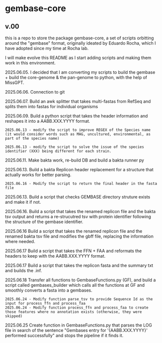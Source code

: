 # gembase-core
## v.00

this is a repo to store the package gembase-core, a set of scripts orbitting around the "gembase" format, originally ideated by Eduardo Rocha, which I have adopted since my time at Rocha lab. 

I will make evolve this README as I start adding scripts and making them work in this environment.

2025.06.05. I decided that I am converting my scripts to build the gembase + build the core-genome & the pan-genome to python, with the help of MissGPT.

2025.06.06. Connection to git

2025.06.07. Build an awk splitter that takes multi-fastas from RefSeq and splits them into fastas for individual organisms

2025.06.09. Build a python script that takes the header information and reshapes it into a AABB.XXX.YYYY format.

    2025.06.13 - modify the script to improve REGEX of the Species name (it would consider words such as MAG, uncultured, environmental, as part of the species name)

    2025.06.13 - modify the script to solve the issue of the species identifier (XXX) being different for each strain.

2025.06.11. Make bakta work, re-build DB and build a bakta runner py

2025.06.13. Build a bakta Replicon header replacement for a structure that actually works for better parsing.

    2025.06.16 - Modify the script to return the final header in the fasta file

2025.06.13. Build a script that checks GEMBASE directory struture exists and make it if not.

2025.06.16. Build a script that takes the renamed replicon file and the bakta tsv output and returns a re-strucutred tsv with protein identifier following the structure of the gembase identifier.

2025.06.16 Build a script that takes the renamed replicon file and the renamed bakta tsv file and modifies the gbff file, replacing the information where needed.

2025.06.17 Build a script that takes the FFN + FAA and reformats the headers to keep with the AABB.XXX.YYYY format.

2025.06.17 Build a script that takes the replicon fasta and the summary txt and builds the .inf.

2025.06.18 Transfer all functions to GembaseFunctions.py (GF), and build a script called gembases_builder which calls all the functions at GF and smoothly converts a fasta into a gembases.

    2025.06.24 - Modify function parse_tsv to provide Sequence Id as the input for process_ffn and process_faa
    2025.06.24 - Modify function process_ffn and process_faa to create those features where no annotation exists (otherwise, they were skipped)

2025.06.25 Create function in GembaseFunctions.py that parses the LOG file in search of the sentence "Gembases entry for '{AABB.XXX.YYYY}' performed successfully" and stops the pipeline if it finds it.


